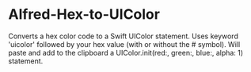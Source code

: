 # Alfred-Hex-to-UIColor
Converts a hex color code to a Swift UIColor statement. Uses keyword 'uicolor' followed by your hex value (with or without the # symbol). Will paste and add to the clipboard a UIColor.init(red:, green:, blue:, alpha: 1) statement.
